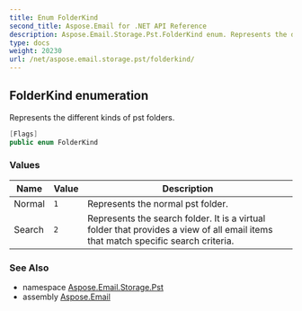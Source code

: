 ```yaml
---
title: Enum FolderKind
second_title: Aspose.Email for .NET API Reference
description: Aspose.Email.Storage.Pst.FolderKind enum. Represents the different kinds of pst folders
type: docs
weight: 20230
url: /net/aspose.email.storage.pst/folderkind/
---
```

## FolderKind enumeration

Represents the different kinds of pst folders.

```csharp
[Flags]
public enum FolderKind
```

### Values

| Name | Value | Description |
| --- | --- | --- |
| Normal | `1` | Represents the normal pst folder. |
| Search | `2` | Represents the search folder. It is a virtual folder that provides a view of all email items that match specific search criteria. |

### See Also

* namespace [Aspose.Email.Storage.Pst](../../aspose.email.storage.pst/)
* assembly [Aspose.Email](../../)


